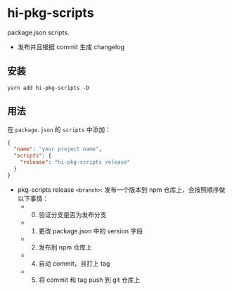 # hi-pkg-scripts

package.json scripts.
- 发布并且根据 commit 生成 changelog

## 安装

```shell
yarn add hi-pkg-scripts -D
```

## 用法

在 `package.json` 的 `scripts` 中添加：

```json
{
  "name": "your project name",
  "scripts": {
    "release": "hi-pkg-scripts release"
  }
}
```

- pkg-scripts release `<branch>`: 发布一个版本到 npm 仓库上，会按照顺序做以下事情：
  - 0. 验证分支是否为发布分支
  - 1. 更改 package.json 中的 version 字段
  - 2. 发布到 npm 仓库上
  - 4. 自动 commit，且打上 tag
  - 5. 将 commit 和 tag push 到 git 仓库上
